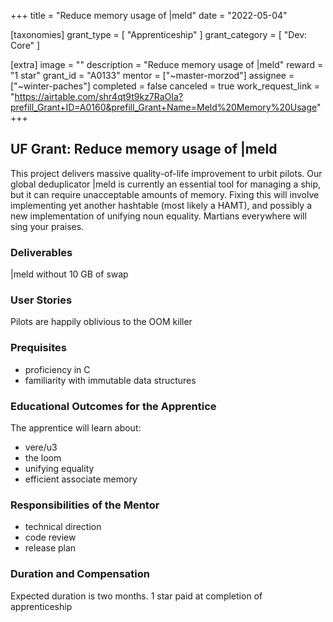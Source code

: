 +++
title = "Reduce memory usage of |meld"
date = "2022-05-04"

[taxonomies]
grant_type = [ "Apprenticeship" ]
grant_category = [ "Dev: Core" ]

[extra]
image = ""
description = "Reduce memory usage of |meld"
reward = "1 star"
grant_id = "A0133"
mentor = ["~master-morzod"]
assignee = ["~winter-paches"]
completed = false
canceled = true
work_request_link = "https://airtable.com/shr4qt9t9kz7RaOIa?prefill_Grant+ID=A0160&prefill_Grant+Name=Meld%20Memory%20Usage"
+++

## UF Grant: Reduce memory usage of |meld

This project delivers massive quality-of-life improvement to urbit pilots. Our global deduplicator |meld is currently an essential tool for managing a ship, but it can require unacceptable amounts of memory. Fixing this will involve implementing yet another hashtable (most likely a HAMT), and possibly a new implementation of unifying noun equality. Martians everywhere will sing your praises.

### Deliverables

|meld without 10 GB of swap

### User Stories

Pilots are happily oblivious to the OOM killer

### Prequisites

- proficiency in C
- familiarity with immutable data structures

### Educational Outcomes for the Apprentice

The apprentice will learn about:

- vere/u3
- the loom
- unifying equality
- efficient associate memory

### Responsibilities of the Mentor

- technical direction
- code review
- release plan

### Duration and Compensation

Expected duration is two months.
1 star paid at completion of apprenticeship
